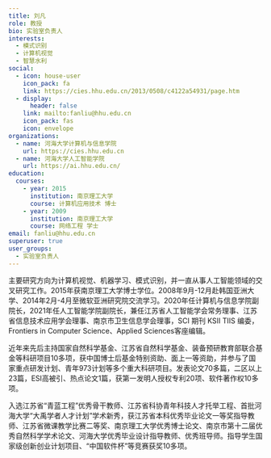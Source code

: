 ```yaml
---
title: 刘凡
role: 教授
bio: 实验室负责人
interests:
  - 模式识别
  - 计算机视觉
  - 智慧水利
social:
  - icon: house-user
    icon_pack: fa
    link: https://cies.hhu.edu.cn/2013/0508/c4122a54931/page.htm
  - display:
      header: false
    link: mailto:fanliu@hhu.edu.cn
    icon_pack: fas
    icon: envelope
organizations:
  - name: 河海大学计算机与信息学院
    url: https://cies.hhu.edu.cn
  - name: 河海大学人工智能学院
    url: https://ai.hhu.edu.cn/
education:
  courses:
    - year: 2015
      institution: 南京理工大学
      course: 计算机应用技术 博士
    - year: 2009
      institution: 南京理工大学
      course: 网络工程 学士
email: fanliu@hhu.edu.cn
superuser: true
user_groups:
  - 实验室负责人
---
```

主要研究方向为计算机视觉、机器学习、模式识别，并一直从事人工智能领域的交叉研究工作。2015年获南京理工大学博士学位。2008年9月-12月赴韩国亚洲大学、2014年2月-4月至微软亚洲研究院交流学习。2020年任计算机与信息学院副院长，2021年任人工智能学院副院长，兼任江苏省人工智能学会常务理事、江苏省信息技术应用学会理事、南京市卫生信息学会理事，SCI 期刊 KSII TIIS 编委，Frontiers in Computer Science、Applied Sciences客座编辑。 

近年来先后主持国家自然科学基金、江苏省自然科学基金、装备预研教育部联合基金等科研项目10多项，获中国博士后基金特别资助、面上一等资助，并参与了国家重点研发计划、青年973计划等多个重大科研项目。发表论文70多篇，二区以上23篇，ESI高被引、热点论文1篇，获第一发明人授权专利20项、软件著作权10多项。 

入选江苏省“青蓝工程”优秀骨干教师、江苏省科协青年科技人才托举工程、首批河海大学“大禹学者人才计划”学术新秀，获江苏省本科优秀毕业论文一等奖指导教师、江苏省微课教学比赛二等奖、南京理工大学优秀博士论文、南京市第十二届优秀自然科学学术论文、河海大学优秀毕业设计指导教师、优秀班导师。指导学生国家级创新创业计划项目、“中国软件杯”等竞赛获奖10多项。

